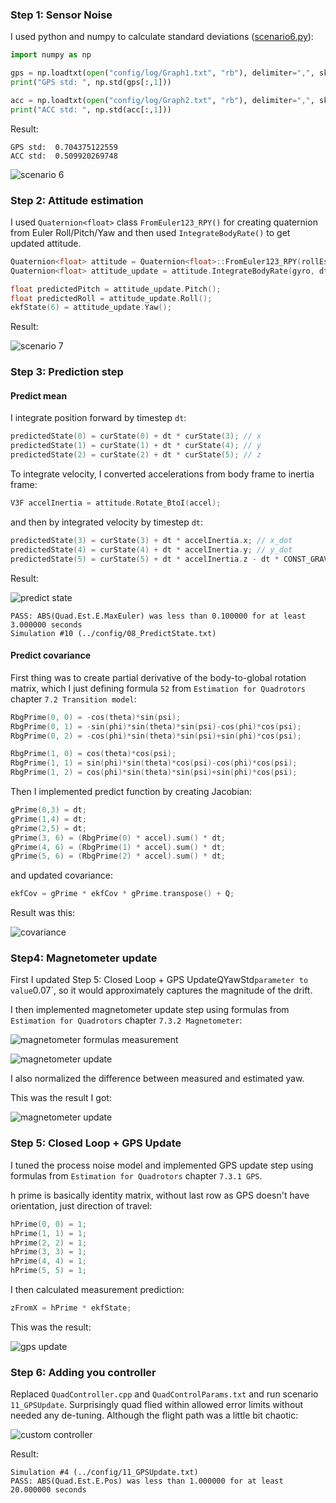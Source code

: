 ### Step 1: Sensor Noise ###

I used python and numpy to calculate standard deviations ([scenario6.py](scenario6.py)):

```python
import numpy as np

gps = np.loadtxt(open("config/log/Graph1.txt", "rb"), delimiter=",", skiprows=1, dtype='Float64')
print("GPS std: ", np.std(gps[:,1]))

acc = np.loadtxt(open("config/log/Graph2.txt", "rb"), delimiter=",", skiprows=1, dtype='Float64')
print("ACC std: ", np.std(acc[:,1]))
```

Result:
```
GPS std:  0.704375122559
ACC std:  0.509920269748
```

![scenario 6](./images/Scenario6.png)

### Step 2: Attitude estimation ###

I used `Quaternion<float>` class `FromEuler123_RPY()` for creating quaternion from Euler Roll/Pitch/Yaw
and then used `IntegrateBodyRate()` to get updated attitude.

```c++
Quaternion<float> attitude = Quaternion<float>::FromEuler123_RPY(rollEst, pitchEst, ekfState(6));
Quaternion<float> attitude_update = attitude.IntegrateBodyRate(gyro, dtIMU);

float predictedPitch = attitude_update.Pitch();
float predictedRoll = attitude_update.Roll();
ekfState(6) = attitude_update.Yaw();
```

Result:

![scenario 7](./images/Scenario7.png)

### Step 3: Prediction step

#### Predict mean ####

I integrate position forward by timestep `dt`:

```c++
predictedState(0) = curState(0) + dt * curState(3); // x
predictedState(1) = curState(1) + dt * curState(4); // y
predictedState(2) = curState(2) + dt * curState(5); // z
```

To integrate velocity, I converted accelerations from body frame to inertia frame:
```c++
V3F accelInertia = attitude.Rotate_BtoI(accel);
```

and then by integrated velocity by timestep `dt`:
```c++
predictedState(3) = curState(3) + dt * accelInertia.x; // x_dot
predictedState(4) = curState(4) + dt * accelInertia.y; // y_dot
predictedState(5) = curState(5) + dt * accelInertia.z - dt * CONST_GRAVITY; // z_dot
```

Result:

![predict state](./images/predict_state.png)

```
PASS: ABS(Quad.Est.E.MaxEuler) was less than 0.100000 for at least 3.000000 seconds
Simulation #10 (../config/08_PredictState.txt)
```

#### Predict covariance ####

First thing was to create partial derivative of the body-to-global rotation matrix, which I just
defining formula `52` from `Estimation for Quadrotors` chapter `7.2 Transition model`:
```c++
RbgPrime(0, 0) = -cos(theta)*sin(psi);
RbgPrime(0, 1) = -sin(phi)*sin(theta)*sin(psi)-cos(phi)*cos(psi);
RbgPrime(0, 2) = -cos(phi)*sin(theta)*sin(psi)+sin(phi)*cos(psi);

RbgPrime(1, 0) = cos(theta)*cos(psi);
RbgPrime(1, 1) = sin(phi)*sin(theta)*cos(psi)-cos(phi)*cos(psi);
RbgPrime(1, 2) = cos(phi)*sin(theta)*sin(psi)+sin(phi)*cos(psi);
```

Then I implemented predict function by creating Jacobian:
```c++
gPrime(0,3) = dt;
gPrime(1,4) = dt;
gPrime(2,5) = dt;
gPrime(3, 6) = (RbgPrime(0) * accel).sum() * dt;
gPrime(4, 6) = (RbgPrime(1) * accel).sum() * dt;
gPrime(5, 6) = (RbgPrime(2) * accel).sum() * dt;
```

and updated covariance:
```c++
ekfCov = gPrime * ekfCov * gPrime.transpose() + Q;
```

Result was this:

![covariance](./images/covariance.png)

### Step4: Magnetometer update ###

First I updated Step 5: Closed Loop + GPS UpdateQYawStd` parameter to value `0.07`, so it would approximately captures the magnitude of the drift.

I then implemented magnetometer update step using formulas from `Estimation for Quadrotors` chapter `7.3.2 Magnetometer`:

![magnetometer formulas measurement](./images/magnetometer-formulas1.png)

![magnetometer update](./images/magnetometer-formulas2.png)

I also normalized the difference between measured and estimated yaw. 

This was the result I got:

![magnetometer update](./images/magnetometer.png)

### Step 5: Closed Loop + GPS Update ###

I tuned the process noise model and implemented GPS update step using formulas from `Estimation for Quadrotors` chapter `7.3.1 GPS`.

h prime is basically identity matrix, without last row as GPS doesn't have orientation, just direction of travel:

```c++
hPrime(0, 0) = 1;
hPrime(1, 1) = 1;
hPrime(2, 2) = 1;
hPrime(3, 3) = 1;
hPrime(4, 4) = 1;
hPrime(5, 5) = 1;
```

I then calculated measurement prediction:

```c++
zFromX = hPrime * ekfState;
```

This was the result:

![gps update](./images/gps-update.png)

### Step 6: Adding you controller

Replaced `QuadController.cpp` and `QuadControlParams.txt` and run scenario `11_GPSUpdate`. Surprisingly quad flied within 
allowed error limits without needed any de-tuning. Although the flight path was a little bit chaotic:


![custom controller](./images/custom-controller.png)

Result:

```
Simulation #4 (../config/11_GPSUpdate.txt)
PASS: ABS(Quad.Est.E.Pos) was less than 1.000000 for at least 20.000000 seconds
```